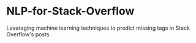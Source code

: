 # NLP-for-Stack-Overflow
Leveraging machine learning techniques to predict missing tags in Stack Overflow's posts.
